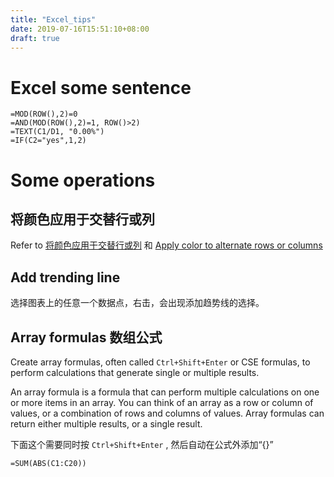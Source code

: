 ```yaml
---
title: "Excel_tips"
date: 2019-07-16T15:51:10+08:00
draft: true
---
```


# Excel some sentence
```excel
=MOD(ROW(),2)=0
=AND(MOD(ROW(),2)=1, ROW()>2)
=TEXT(C1/D1, "0.00%")
=IF(C2="yes",1,2)
```

# Some operations

## 将颜色应用于交替行或列
Refer to [将颜色应用于交替行或列](https://support.office.com/zh-cn/article/-%E5%B0%86%E9%A2%9C%E8%89%B2%E5%BA%94%E7%94%A8%E4%BA%8E%E4%BA%A4%E6%9B%BF%E8%A1%8C%E6%88%96%E5%88%97-30002ce0-7a1c-4d70-a70c-4b6232f09f5e) 和 [Apply color to alternate rows or columns](https://support.office.com/en-us/article/apply-color-to-alternate-rows-or-columns-30002ce0-7a1c-4d70-a70c-4b6232f09f5e?ui=en-US&rs=en-US&ad=US)

## Add trending line
选择图表上的任意一个数据点，右击，会出现添加趋势线的选择。

## Array formulas 数组公式
Create array formulas, often called `Ctrl+Shift+Enter` or CSE formulas, to perform calculations that generate single or multiple results. 

An array formula is a formula that can perform multiple calculations on one or more items in an array. You can think of an array as a row or column of values, or a combination of rows and columns of values. Array formulas can return either multiple results, or a single result.

下面这个需要同时按 `Ctrl+Shift+Enter` , 然后自动在公式外添加“{}”
```excel
=SUM(ABS(C1:C20))
```
